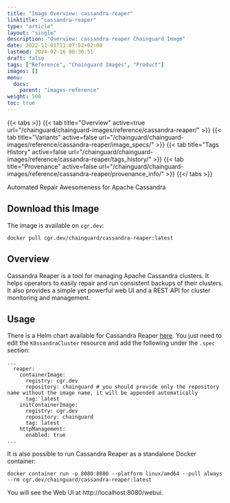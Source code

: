 ```yaml
---
title: "Image Overview: cassandra-reaper"
linktitle: "cassandra-reaper"
type: "article"
layout: "single"
description: "Overview: cassandra-reaper Chainguard Image"
date: 2022-11-01T11:07:52+02:00
lastmod: 2024-02-16 00:30:51
draft: false
tags: ["Reference", "Chainguard Images", "Product"]
images: []
menu: 
  docs: 
    parent: "images-reference"
weight: 500
toc: true
---
```


{{< tabs >}}
{{< tab title="Overview" active=true url="/chainguard/chainguard-images/reference/cassandra-reaper/" >}}
{{< tab title="Variants" active=false url="/chainguard/chainguard-images/reference/cassandra-reaper/image_specs/" >}}
{{< tab title="Tags History" active=false url="/chainguard/chainguard-images/reference/cassandra-reaper/tags_history/" >}}
{{< tab title="Provenance" active=false url="/chainguard/chainguard-images/reference/cassandra-reaper/provenance_info/" >}}
{{</ tabs >}}



<!--overview:start-->
Automated Repair Awesomeness for Apache Cassandra
<!--overview:end-->

<!--getting:start-->
## Download this Image
The image is available on `cgr.dev`:

```
docker pull cgr.dev/chainguard/cassandra-reaper:latest
```
<!--getting:end-->

<!--body:start-->

## Overview

Cassandra Reaper is a tool for managing Apache Cassandra clusters. It helps operators to easily repair and run consistent backups of their clusters. It also provides a simple yet powerful web UI and a REST API for cluster monitoring and management.

## Usage

There is a Helm chart available for Cassandra Reaper [here](https://docs.k8ssandra.io/install/local/single-cluster-helm/). You just need to edit the `K8ssandraCluster` resource and add the following under the `.spec` section:

```
...
  reaper:
    containerImage:
      registry: cgr.dev
      repository: chainguard # you should provide only the repository name without the image name, it will be appended automatically
      tag: latest
    initContainerImage:
      registry: cgr.dev
      repository: chainguard
      tag: latest
    httpManagement:
      enabled: true
...
```

It is also possible to run Cassandra Reaper as a standalone Docker container:

```
docker container run -p 8080:8080 --platform linux/amd64 --pull always --rm cgr.dev/chainguard/cassandra-reaper:latest
```

You will see the Web UI at http://localhost:8080/webui.

<!--body:end-->

